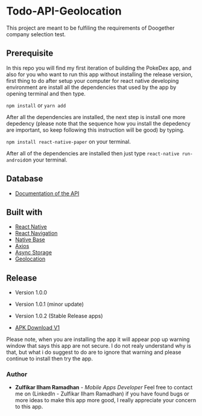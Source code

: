 # Todo-API-Geolocation

This project are meant to be fulfiling the requirements of Doogether company selection test.

## Prerequisite

In this repo you will find my first iteration of building the PokeDex app, and also for you who want to run this app without installing the release version, first thing to do after setup your computer for react native developing environment are install all the dependencies that used by the app by opening terminal and then type.

```npm install``` or ```yarn add```

After all the dependencies are installed, the next step is install one more depedency (please note that the sequence how you install the depedency are important, so keep following this instruction will be good) by typing.

```npm install react-native-paper``` on your terminal.

After all of the dependencies are installed then just type ```react-native run-android```on your terminal.

## Database

* [Documentation of the API](https://jsonplaceholder.typicode.com/guide.html)

## Built with

* [React Native](https://facebook.github.io/react-native/docs/getting-started)
* [React Navigation](https://reactnavigation.org/docs/en/getting-started.html)
* [Native Base](https://docs.nativebase.io/)
* [Axios](https://www.npmjs.com/package/axios)
* [Async Storage](https://github.com/react-native-community/async-storage)
* [Geolocation](https://github.com/react-native-community/react-native-geolocation)

## Release
* Version 1.0.0
* Version 1.0.1 (minor update)
* Version 1.0.2 (Stable Release apps)

* [APK Download V1](https://drive.google.com/open?id=1YdjBwBF7YIRSJ-tJnb_nX3GVOULpcv1E)

Please note, when you are installing the app it will appear pop up warning window that says this app are not secure. I do not realy understand why is that, but what i do suggest to do are to ignore that warning and please continue to install then try the app.

### Author

* **Zulfikar Ilham Ramadhan** - *Mobile Apps Developer* 
Feel free to contact me on (LinkedIn - Zulfikar Ilham Ramadhan) if you have found bugs or more ideas to make this app more good, I really appreciate your concern to this app.

